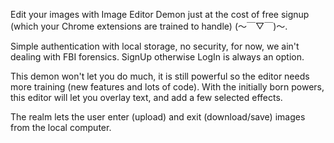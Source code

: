 Edit your images with Image Editor Demon just at the cost of free signup (which your Chrome extensions are trained to handle) (〜￣▽￣)〜.

Simple authentication with local storage, no security, for now, we ain't dealing with FBI forensics.
SignUp otherwise LogIn is always an option.

This demon won't let you do much, it is still powerful so the editor needs more training (new features and lots of code).
With the initially born powers, this editor will let you overlay text, and add a few selected effects. 

The realm lets the user enter (upload) and exit (download/save) images from the local computer.
